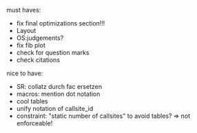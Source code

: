must haves:
- fix final optimizations section!!!
- Layout
- OS:judgements?
- fix fib plot
- check for question marks
- check citations

nice to have:
- SR: collatz durch fac ersetzen
- macros: mention dot notation
- cool tables
- unify notation of callsite_id
- constraint: "static number of callsites" to avoid tables? => not enforceable!